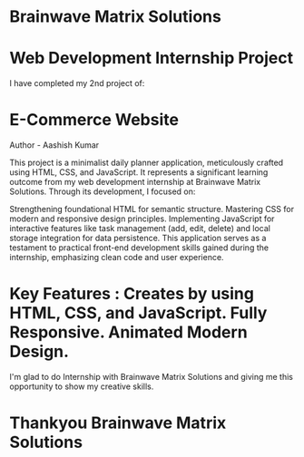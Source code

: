 # Brainwave Matrix Solutions

# Web Development Internship Project

I have completed my 2nd project of:

# E-Commerce Website
Author - Aashish Kumar

This project is a minimalist daily planner application, meticulously crafted using HTML, CSS, and JavaScript. It represents a significant learning outcome from my web development internship at Brainwave Matrix Solutions. Through its development, I focused on:

Strengthening foundational HTML for semantic structure. Mastering CSS for modern and responsive design principles. Implementing JavaScript for interactive features like task management (add, edit, delete) and local storage integration for data persistence. This application serves as a testament to practical front-end development skills gained during the internship, emphasizing clean code and user experience.

# Key Features : Creates by using HTML, CSS, and JavaScript. Fully Responsive. Animated Modern Design.
I'm glad to do Internship with Brainwave Matrix Solutions and giving me this opportunity to show my creative skills.

# Thankyou Brainwave Matrix Solutions